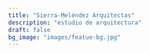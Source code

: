```yaml
---
title: "Sierra-Meléndez Arquitectas"
description: "estudio de arquitectura"
draft: false
bg_image: "images/featue-bg.jpg"
---
```

